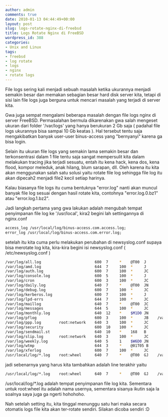 ```yaml
---
author: admin
comments: true
date: 2010-01-13 04:44:49+00:00
layout: post
slug: logs-rotate-nginx-di-freebsd
title: Logs Rotate Nginx di FreeBSD
wordpress_id: 388
categories:
- Unix and Linux
tags:
- freebsd
- log rotate
- logs
- nginx
- rotate logs
---
```


File logs sering kali menjadi sebuah masalah ketika ukurannya menjadi semakin besar dan memakan sebagian besar hard disk server kita, tetapi di sisi lain file logs juga berguna untuk mencari masalah yang terjadi di server kita.

Gwa juga sempat mengalami beberapa masalah dengan file logs nginx di server FreeBSD. Permasalahan bermula dikarenakan gwa salah mengeset ukuran dari folder '/var/logs' yang hanya berukuran 2 Gb saja ( padahal file logs ukurannya bisa sampai 10 Gb keatas ). Hal tersebut tentu saja mengakibatkan banyak user-user binus-access yang "bernyanyi" karena ga bisa login.

Selain itu ukuran file logs yang semakin lama semakin besar dan terkonsentrasi dalam 1 file tentu saja sangat mempersulit kita dalam melakukan tracing jika terjadi sesuatu, entah itu kena hack, kena dos, kena flood, kompor meleduk, anak hilang, blum sarapan, dll. Oleh karena itu kita akan menggunakan salah satu solusi yaitu rotate file log sehingga file log itu akan dipecah2 menjadi file2 kecil setiap harinya. 

Kalau biasanya file logs itu cuma bentuknya "error.log" nanti akan muncul banyak file log sesuai dengan hasil rotate kita, contohnya "error.log.0.bz1" atau "error.log.1.bz2".

Jadi langkah pertama yang gwa lakukan adalah mengubah tempat penyimpanan file log ke '/usr/local', kira2 begini lah settingannya di nginx.conf

``` apache
access_log /usr/local/log/binus-access.com.access.log;
error_log /usr/local/log/binus-access.com.error.log;
```
    
setelah itu kita cuma perlu melakukan perubahan di newsyslog.conf supaya bisa merotate log kita, kira-kira begini isi newsyslog.conf ( /etc/newsyslog.conf )

``` bash    
/var/log/all.log                        600  7     *    @T00  J
/var/log/amd.log                        644  7     100  *     J
/var/log/auth.log                       600  7     100  *     JC
/var/log/console.log                    600  5     100  *     J
/var/log/cron                           600  3     100  *     JC
/var/log/daily.log                      640  7     *    @T00  JN
/var/log/debug.log                      600  7     100  *     JC
/var/log/kerberos.log                   600  7     100  *     J
/var/log/lpd-errs                       644  7     100  *     JC
/var/log/maillog                        640  7     *    @T00  JC
/var/log/messages                       644  5     100  *     JC
/var/log/monthly.log                    640  12    *    $M1D0 JN
/var/log/pflog                          600  3     100  *     JB    /var/run/pflogd.pid
/var/log/ppp.log        root:network    640  3     100  *     JC
/var/log/security                       600  10    100  *     JC
/var/log/sendmail.st                    640  10    *    168   B
/var/log/slip.log       root:network    640  3     100  *     JC
/var/log/weekly.log                     640  5     1    $W6D0 JN
/var/log/wtmp                           644  3     *    @01T05 B
/var/log/xferlog                        600  7     100  *     JC
/usr/local/log/*.log    root:wheel      640  7     *    @T00  GJ    /var/run/nginx.pid
```

jadi sebenarnya yang harus kita tambahkan adalah line terakhir yaitu
    
``` bash
/usr/local/log/*.log    root:wheel      640  7     *    @T00  GJ    /var/run/nginx.pid
```
    
/usr/local/log/*.log adalah tempat penyimpanan file log kita. Sementara untuk root:wheel itu adalah nama usernya, sementara sisanya ikutin saja la soalnya saya juga ga ngerti hohohoho.

Nah setelah setting itu, kita tinggal menunggu satu hari maka secara otomatis logs file kita akan ter-rotate sendiri. Silakan dicoba sendiri :D
